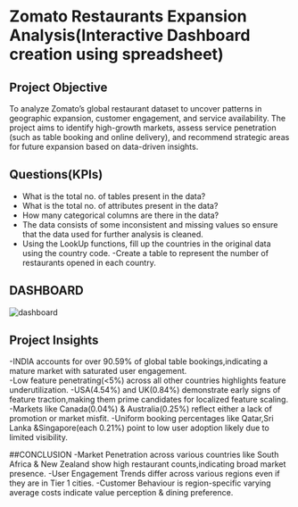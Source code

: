 # Zomato Restaurants Expansion Analysis(Interactive Dashboard creation using spreadsheet)
## Project Objective
To analyze Zomato’s global restaurant dataset to uncover patterns in geographic expansion, customer engagement, and service availability. The project aims to identify high-growth markets, assess service penetration (such as table booking and online delivery), and recommend strategic areas for future expansion based on data-driven insights.


## Questions(KPIs)
-  What is the total no. of tables present in the data?
-  What is the total no. of attributes present in the data?
- How many categorical columns are there in the data? 
- The data consists of some inconsistent and missing values so ensure that the data used for further analysis is cleaned.
- Using the LookUp functions, fill up the countries in the original data using the country code.
-Create a table to represent the number of restaurants opened in each country.

## DASHBOARD
![dashboard](https://github.com/user-attachments/assets/318f1abb-b1f8-4281-ad79-c8c9344c3d78)

## Project Insights
-INDIA accounts for over 90.59% of global table bookings,indicating a mature market with saturated user engagement.      
-Low feature penetrating(<5%) across all other countries highlights feature underutilization.
-USA(4.54%) and UK(0.84%) demonstrate early signs of feature traction,making them prime candidates for localized feature scaling.
-Markets like Canada(0.04%) & Australia(0.25%)  reflect either a lack of promotion or market misfit.
-Uniform booking percentages like Qatar,Sri Lanka &Singapore(each 0.21%) point to low user adoption   likely due to limited visibility.

##CONCLUSION
-Market Penetration  across various countries like South Africa & New Zealand show high restaurant counts,indicating broad market presence.
-User Engagement Trends differ across various regions even if they are in Tier 1 cities.
-Customer Behaviour is region-specific varying average costs indicate value perception & dining preference.





